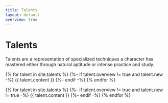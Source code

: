 ```yaml
---
title: Talents
layout: default
overview: true
---
```

# Talents
Talents are a representation of specialized techniques a character has mastered either through natural aptitude or intense practice and study.

{% for talent in site.talents %}
	{%- if talent.overview != true and talent.new -%}
		{{ talent.content }}
	{%- endif -%}
{% endfor %}

{% for talent in site.talents %}
	{%- if talent.overview != true and talent.new != true -%}
		{{ talent.content }}
	{%- endif -%}
{% endfor %}
